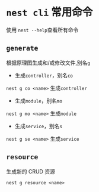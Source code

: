 # `nest cli` 常用命令

使用 `nest --help`查看所有命令

## `generate`

根据原理图生成和/或修改文件,别名`g`

- 生成`controller`，别名`co`

`nest g co <name>` 生成`controller`

- 生成`module`，别名`mo`

`nest g mo <name>` 生成`module`

- 生成`service`，别名`s`

`nest g se <name>` 生成`service`

## `resource`

生成新的 CRUD 资源

`nest g resource <name>`
